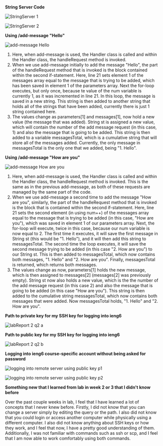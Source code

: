 **String Server Code**

![StringServer 1](https://github.com/EmilyGorial1/cse15l-lab-reports/assets/146862114/98433674-6417-4b2e-aa68-1999b798d211)

![StringServer 2](https://github.com/EmilyGorial1/cse15l-lab-reports/assets/146862114/27fdc254-934f-4ece-a305-05a58365cf01)


**Using /add-message "Hello"**

![add-message Hello](https://github.com/EmilyGorial1/cse15l-lab-reports/assets/146862114/606ea0e6-0eca-4355-99d5-7480b3f0feb0)

1) Here, when add-message is used, the Handler class is called and within the Handler class, the handleRequest method is invoked.
2) When we use add-message initially to add the message "Hello", the part of the handleRequest method that is invoked is the block contained within the second if-statement. Here, line 21 sets element 1 of the messages array equal to the message that is trying to be added, which has been saved in element 1 of the parameters array. Next the for-loop executes, but only once, because te value of the num variable is currently 1, as it was incremented in line 21. In this loop, the message is saved in a new string. This string is then added to another string that holds all of the strings that have been added, currently there is just 1 string contained here.
3) The values change as parameters[1] and messages[1], now hold a new value (the message that was added). String st is assigned a new value, which will contain the number of the add message request (in this case, 1) and also the message that is going to be added. This string is then added to a variable messagesTotal, which is a cumulative string that will store all of the messages added. Currently, the only message in messagesTotal is the only one that we added, being "1. Hello".

**Using /add-message "How are you"**

![add-message How are you](https://github.com/EmilyGorial1/cse15l-lab-reports/assets/146862114/588cc45d-f357-45cd-a50d-41656f902981)

1) Here, when add-message is used, the Handler class is called and within the Handler class, the handleRequest method is invoked. This is the same as in the previous add-message, as both of these requests are managed by the same part of the code.
2) When we use add-message a second time to add the message "How are you", similarly, the part of the handleRequest method that is invoked is the block that is contained within the second if-statement. Here, line 21 sets the second element (in using num++) of the messages array equal to the message that is trying to be added (in this case, "How are you"), which was saved in element 1 of our parameters array. Next, the for-loop will execute, twice in this case, because our num variable is now equal to 2. The first time it executes, it will save the first message in String st (this would be "1. Hello"), and it will then add this string to messagesTotal. The second time the loop executes, it will save the second message trying to be added (in this case "2. How are you") to our String st. This is then added to messagesTotal, which now contains both messages, "1. Hello" and "2. How are you". Finally, messagesTotal is returned, which returns both messages.
3) The values change as now, parameters[1] holds the new message, which is then assigned to messages[2] (messages[2] was previously empty). String st now also holds a new value, which is the the number of the add message request (in this case 2) and also the message that is going to be added (in this case "How are you"). This string is then added to the cumulative string messagesTotal, which now contains both messages that were added. Now messagesTotal holds, "1. Hello" and "2. How are you".

**Path to private key for my SSH key for logging into ieng6**

![labReport 2 q2 a](https://github.com/EmilyGorial1/cse15l-lab-reports/assets/146862114/5c32ea56-9414-4b4f-9c3a-71a1d8a0557b)

**Path to public key for my SSH key for logging into ieng6**

![labReport 2 q2 b](https://github.com/EmilyGorial1/cse15l-lab-reports/assets/146862114/3e3eaae1-0f3c-4321-811a-800aae8e3fdb)

**Logging into ieng6 course-specific account without being asked for password**

![logging into remote server using public key p1](https://github.com/EmilyGorial1/cse15l-lab-reports/assets/146862114/026f968a-1629-4da3-9ca9-49a3f9f47ef9)

![logging into remote server using public key p2](https://github.com/EmilyGorial1/cse15l-lab-reports/assets/146862114/d5563f7c-9748-4a9a-923f-e2c1a039d7fb)

**Something new that I learned from lab in week 2 or 3 that I didn't know before**

Over the past couple weeks in lab, I feel that I have learned a lot of concepts that I never knew before. Firstly, I did not know that you can change a server simply by editing the query or the path. I also did not know that you could login or access another computer while physically using a different computer. I also did not know anything about SSH keys or how they work, and I feel that now, I have a pretty good understanding of them. Additionally, I was not familiar with commands such as ssh or scp, and I feel that I am now able to work comfortably using both commands.


